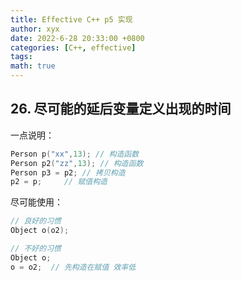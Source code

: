 ```yaml
---
title: Effective C++ p5 实现
author: xyx
date: 2022-6-28 20:33:00 +0800
categories: [C++, effective]
tags: 
math: true
---
```


## 26. 尽可能的延后变量定义出现的时间

一点说明：

```cpp
Person p("xx",13); // 构造函数
Person p2("zz",13); // 构造函数
Person p3 = p2; // 拷贝构造
p2 = p;     // 赋值构造
```

尽可能使用：

```cpp
// 良好的习惯
Object o(o2);

// 不好的习惯
Object o;
o = o2;  // 先构造在赋值 效率低
```